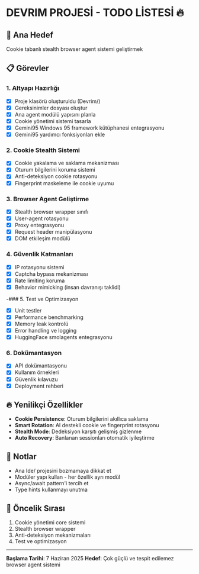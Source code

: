 # DEVRIM PROJESİ - TODO LİSTESİ 🔥

## 🎯 Ana Hedef
Cookie tabanlı stealth browser agent sistemi geliştirmek

## 📋 Görevler

### 1. Altyapı Hazırlığı
- [x] Proje klasörü oluşturuldu (Devrim/)
- [x] Gereksinimler dosyası oluştur
- [x] Ana agent modülü yapısını planla
- [x] Cookie yönetimi sistemi tasarla
- [x] Gemini95 Windows 95 framework kütüphanesi entegrasyonu
- [x] Gemini95 yardımcı fonksiyonları ekle

### 2. Cookie Stealth Sistemi
- [x] Cookie yakalama ve saklama mekanizması
- [x] Oturum bilgilerini koruma sistemi
- [x] Anti-deteksiyon cookie rotasyonu
- [x] Fingerprint maskeleme ile cookie uyumu

### 3. Browser Agent Geliştirme
- [x] Stealth browser wrapper sınıfı
- [x] User-agent rotasyonu
- [x] Proxy entegrasyonu
- [x] Request header manipülasyonu
- [x] DOM etkileşim modülü

### 4. Güvenlik Katmanları
- [x] IP rotasyonu sistemi
- [x] Captcha bypass mekanizması
- [x] Rate limiting koruma
- [x] Behavior mimicking (insan davranışı taklidi)

-### 5. Test ve Optimizasyon
- [x] Unit testler
- [x] Performance benchmarking
- [x] Memory leak kontrolü
- [x] Error handling ve logging
- [x] HuggingFace smolagents entegrasyonu

### 6. Dokümantasyon
- [x] API dokümantasyonu
- [x] Kullanım örnekleri
- [x] Güvenlik kılavuzu
- [x] Deployment rehberi

## 🔥 Yenilikçi Özellikler
- **Cookie Persistence**: Oturum bilgilerini akıllıca saklama
- **Smart Rotation**: AI destekli cookie ve fingerprint rotasyonu
- **Stealth Mode**: Dedeksiyon karşıtı gelişmiş gizlenme
- **Auto Recovery**: Banlanan sessionları otomatik iyileştirme

## 📝 Notlar
- Ana Ide/ projesini bozmamaya dikkat et
- Modüler yapı kullan - her özellik ayrı modül
- Async/await pattern'i tercih et
- Type hints kullanmayı unutma

## 🚀 Öncelik Sırası
1. Cookie yönetimi core sistemi
2. Stealth browser wrapper
3. Anti-deteksiyon mekanizmaları
4. Test ve optimizasyon

---
**Başlama Tarihi**: 7 Haziran 2025
**Hedef**: Çok güçlü ve tespit edilemez browser agent sistemi
